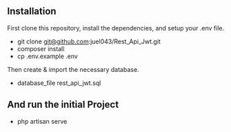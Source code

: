 

## Installation

First clone this repository, install the dependencies, and setup your .env file.

- git clone git@github.com:juel043/Rest_Api_Jwt.git
- composer install
- cp .env.example  .env

Then create & import the necessary database.
- database_file  rest_api_jwt.sql

## And run the initial Project
- php artisan serve


